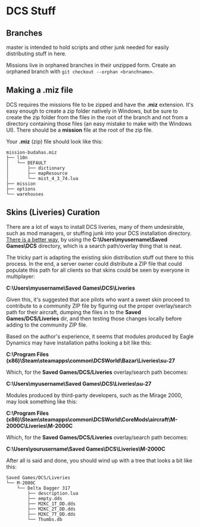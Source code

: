 # DCS Stuff

## Branches

master is intended to hold scripts and other junk needed for easily distributing stuff in here.

Missions live in orphaned branches in their unzipped form. Create an orphaned branch with
`git checkout --orphan <branchname>`.

## Making a .miz file

DCS requires the missions file to be zipped and have the **.miz** extension. It's easy enough to
create a zip folder natively in Windows, but be sure to create the zip folder from the files in
the root of the branch and not from a directory containing those files (an easy mistake to make
with the Windows UI). There should be a **mission** file at the root of the zip file.

Your **.miz** (zip) file should look like this:
```
mission-budahas.miz
├── l10n
│   └── DEFAULT
│       ├── dictionary
│       ├── mapResource
│       └── mist_4_3_74.lua
├── mission
├── options
└── warehouses
```

## Skins (Liveries) Curation

There are a lot of ways to install DCS liveries, many of them undesirable, such as mod managers, or stuffing junk into your DCS installation directory.  [There is a better way](https://forums.eagle.ru/showthread.php?t=190778), by using the **C:\Users\myusername\Saved Games\DCS**  directory, which is a search path/overlay thing that is neat.  

The tricky part is adapting the existing skin distribution stuff out there to this process.  In the end, a server owner could distribute a ZIP file that could populate this path for all clients so that skins could be seen by everyone in multiplayer:

**C:\Users\myusername\Saved Games\DCS\Liveries**

Given this, it's suggested that ace pilots who want a sweet skin proceed to contribute to a community ZIP file by figuring out the proper overlay/search path for their aircraft, dumping the files in to the **Saved Games/DCS/Liveries** dir, and then testing those changes locally before adding to the community ZIP file.  

Based on the author's experience, it seems that modules produced by Eagle Dynamics may have installation paths looking a bit like this:

**C:\Program Files (x86)\Steam\steamapps\common\DCSWorld\Bazar\Liveries\su-27**

Which, for the **Saved Games/DCS/Liveries** overlay/search path becomes:

**C:\Users\myusername\Saved Games\DCS\Liveries\su-27**

Modules produced by third-party developers, such as the Mirage 2000, may look something like this:

**C:\Program Files (x86)\Steam\steamapps\common\DCSWorld\CoreMods\aircraft\M-2000C\Liveries\M-2000C**

Which, for the **Saved Games/DCS/Liveries** overlay/search path becomes:

**C:\Users\yourusername\Saved Games\DCS\Liveries\M-2000C**

After all is said and done, you should wind up with a tree that looks a bit like this:

```
Saved Games/DCS/Liveries
└── M-2000C
    └── Delta Dagger 317
        ├── description.lua
        ├── empty.dds
        ├── M2KC_1T_DD.dds
        ├── M2KC_2T_DD.dds
        ├── M2KC_7T_DD.dds
        └── Thumbs.db
```
